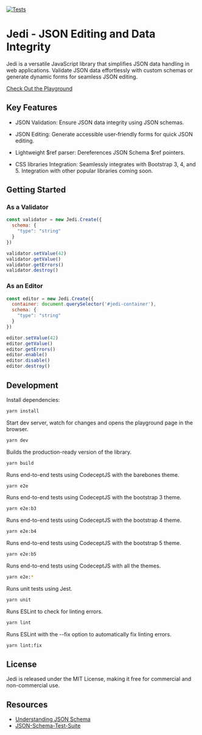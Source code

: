 [![Tests](https://github.com/germanbisurgi/jedi/actions/workflows/main.yml/badge.svg)](https://github.com/germanbisurgi/jedi/actions/workflows/main.yml)

# Jedi - JSON Editing and Data Integrity

Jedi is a versatile JavaScript library that simplifies JSON data handling in web applications.
Validate JSON data effortlessly with custom schemas or generate dynamic forms for seamless JSON editing. 

[Check Out the Playground](https://germanbisurgi.github.io/jedi/views/playground.html?theme=bootstrap5)

## Key Features

- JSON Validation: Ensure JSON data integrity using JSON schemas.

- JSON Editing: Generate accessible user-friendly forms for quick JSON editing.

- Lightweight $ref parser: Dereferences JSON Schema $ref pointers.

- CSS libraries Integration: Seamlessly integrates with Bootstrap 3, 4, and 5.
Integration with other popular libraries coming soon.


## Getting Started


### As a Validator

````javascript
const validator = new Jedi.Create({
  schema: {
    "type": "string"
  }
})

validator.setValue(42)
validator.getValue()
validator.getErrors()
validator.destroy()
````

### As an Editor

````javascript
const editor = new Jedi.Create({
  container: document.querySelector('#jedi-container'),
  schema: {
    "type": "string"
  }
})

editor.setValue(42)
editor.getValue()
editor.getErrors()
editor.enable()
editor.disable()
editor.destroy()
````

## Development

Install dependencies:
```bash
yarn install
```

Start dev server, watch for changes and opens the playground page in the browser.

```bash
yarn dev
```

Builds the production-ready version of the library.

```bash
yarn build
```

Runs end-to-end tests using CodeceptJS with the barebones theme.

```bash
yarn e2e
```

Runs end-to-end tests using CodeceptJS with the bootstrap 3 theme.

```bash
yarn e2e:b3
```

Runs end-to-end tests using CodeceptJS with the bootstrap 4 theme.

```bash
yarn e2e:b4
```

Runs end-to-end tests using CodeceptJS with the bootstrap 5 theme.

```bash
yarn e2e:b5
```

Runs end-to-end tests using CodeceptJS with all the themes.

```bash
yarn e2e:*
```

Runs unit tests using Jest.

```bash
yarn unit
```

Runs ESLint to check for linting errors.

```bash
yarn lint
```

Runs ESLint with the --fix option to automatically fix linting errors.
```bash
yarn lint:fix
```

## License

Jedi is released under the MIT License, making it free for commercial and non-commercial use.

## Resources
* [Understanding JSON Schema](https://json-schema.org/understanding-json-schema)
* [JSON-Schema-Test-Suite](https://github.com/json-schema-org/JSON-Schema-Test-Suite)
